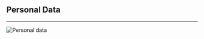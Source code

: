 <h2>Personal Data</h2>
<hr>
<img src="https://cdn-bhgin.nitrocdn.com/fYiCbyekuWxdwsIavStGyhFBtSFZmwkM/assets/images/optimized/rev-d2c28e2/d2z0k1elb7rxgj.cloudfront.net/uploads/2019/12/data-privacy-example-1024x768.jpg" alt="Personal data">
